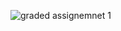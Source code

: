 ![graded assignemnet 1](https://user-images.githubusercontent.com/91987110/209714719-5d192a56-f896-4f65-a8d5-371a889e7ebd.jpg)
